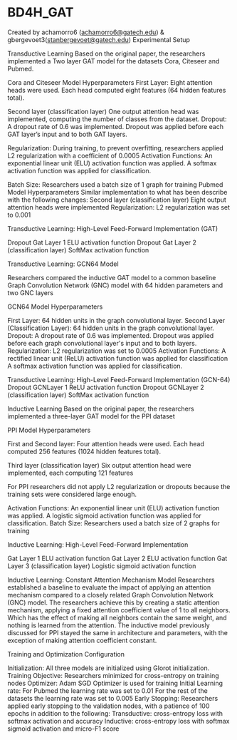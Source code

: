 # BD4H_GAT
Created by achamorro6 (achamorro6@gatech.edu) &amp; gbergevoet3(stanbergevoet@gatech.edu)
Experimental Setup

Transductive Learning
Based on the original paper, the researchers implemented a Two layer GAT model for the datasets Cora, Citeseer and Pubmed.

Cora and Citeseer Model Hyperparameters
First Layer:
Eight attention heads were used.
Each head computed eight features (64 hidden features total).

Second layer (classification layer)
One output attention head was implemented, computing the number of classes from the dataset.
Dropout:
A dropout rate of 0.6 was implemented.
Dropout was applied before each GAT layer’s input and to both GAT layers.

Regularization:
During training, to prevent overfitting, researchers applied L2 regularization  with a coefficient of 0.0005
Activation Functions:
An exponential linear unit (ELU) activation function was applied.
A softmax activation function was applied for classification.

Batch Size:
Researchers used a batch size of 1 graph for training
Pubmed Model Hyperparameters
Similar implementation to what has been describe with the following changes:
Second layer (classification layer)
Eight output attention heads were implemented
Regularization:
L2 regularization was set to 0.001 



Transductive Learning: High-Level Feed-Forward Implementation (GAT)

Dropout
Gat Layer 1
ELU activation function
Dropout
Gat Layer 2 (classification layer)
SoftMax activation function

Transductive Learning: GCN64 Model

Researchers compared the inductive GAT model to a common baseline Graph Convolution Network (GNC) model with 64 hidden parameters and two GNC layers

GCN64 Model Hyperparameters 

First Layer:
64 hidden units in the graph convolutional layer.
Second Layer (Classification Layer):
64 hidden units in the graph convolutional layer.
Dropout:
A dropout rate of 0.6 was implemented.
Dropout was applied before each graph convolutional layer's input and to both layers.
Regularization:
L2 regularization was set to  0.0005
Activation Functions:
A rectified linear unit (ReLU) activation function was applied for classification
A softmax activation function was applied for classification. 

Transductive Learning: High-Level Feed-Forward Implementation (GCN-64)
Dropout
GCNLayer 1
ReLU activation function
Dropout
GCNLayer 2 (classification layer)
SoftMax activation function




Inductive Learning
Based on the original paper, the researchers implemented a three-layer GAT model for the PPI dataset

PPI Model Hyperparameters

First and Second layer:
Four attention heads were used.
Each head computed 256 features (1024  hidden features total).

Third layer (classification layer)
Six output attention head were implemented, each computing 121 features

For PPI researchers did not apply L2 regularization or dropouts because the training sets were considered large enough.

Activation Functions:
An exponential linear unit (ELU) activation function was applied.
A logistic sigmoid activation function was applied for classification.
Batch Size:
Researchers used a batch size of 2 graphs for training

Inductive Learning: High-Level Feed-Forward Implementation

Gat Layer 1
ELU activation function
Gat Layer 2
ELU activation function
Gat Layer 3 (classification layer)
Logistic sigmoid activation function


Inductive Learning: Constant Attention Mechanism Model
Researchers established a baseline to evaluate the impact of applying an attention mechanism compared to a closely related Graph Convolution Network (GNC) model.  The researchers achieve this by creating a static attention mechanism, applying a fixed attention coefficient value of 1 to all neighbors. Which has the effect of making all neighbors contain the same weight, and nothing is learned from the attention. The inductive model previously discussed for PPI stayed the same in architecture and parameters, with the exception of making attention coefficient constant. 

Training and Optimization Configuration

Initialization: 
All three models are initialized using Glorot initialization.
Training Objective:
 Researchers minimized for cross-entropy on training nodes
Optimizer:
 Adam SGD Optimizer is used for training
Initial Learning rate:
For Pubmed the learning rate was set to 0.01
For the rest of the datasets the learning rate was set to 0.005
Early Stopping: 
Researchers applied early stopping to the validation nodes, with a patience of 100 epochs in addition to the following:
Transductive: cross-entropy loss with softmax activation and accuracy
Inductive: cross-entropy loss with softmax sigmoid activation and micro-F1 score
